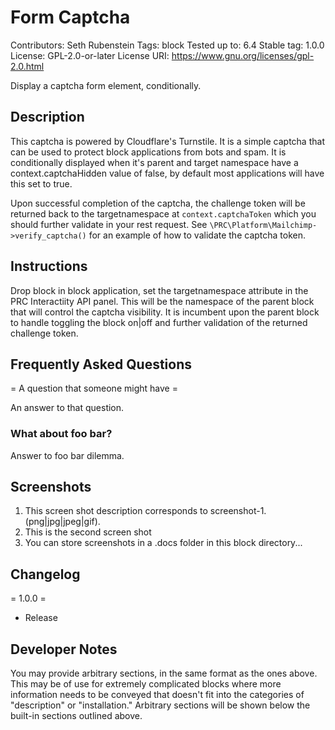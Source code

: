 # Form Captcha
Contributors:      Seth Rubenstein
Tags:              block
Tested up to:      6.4
Stable tag:        1.0.0
License:           GPL-2.0-or-later
License URI:       https://www.gnu.org/licenses/gpl-2.0.html

Display a captcha form element, conditionally.

## Description

This captcha is powered by Cloudflare's Turnstile. It is a simple captcha that can be used to protect block applications from bots and spam.
It is conditionally displayed when it's parent and target namespace have a context.captchaHidden value of false, by default most applications will have this set to true.

Upon successful completion of the captcha, the challenge token will be returned back to the targetnamespace at `context.captchaToken` which you should further validate in your rest request. See `\PRC\Platform\Mailchimp->verify_captcha()` for an example of how to validate the captcha token.

## Instructions

Drop block in block application, set the targetnamespace attribute in the PRC Interactiity API panel. This will be the namespace of the parent block that will control the captcha visibility. It is incumbent upon the parent block to handle toggling the block on|off and further validation of the returned challenge token.

## Frequently Asked Questions

= A question that someone might have =

An answer to that question.

### What about foo bar?

Answer to foo bar dilemma.

## Screenshots

1. This screen shot description corresponds to screenshot-1.(png|jpg|jpeg|gif).
2. This is the second screen shot
3. You can store screenshots in a .docs folder in this block directory...

## Changelog

= 1.0.0 =
* Release

## Developer Notes

You may provide arbitrary sections, in the same format as the ones above. This may be of use for extremely complicated
blocks where more information needs to be conveyed that doesn't fit into the categories of "description" or
"installation." Arbitrary sections will be shown below the built-in sections outlined above.
